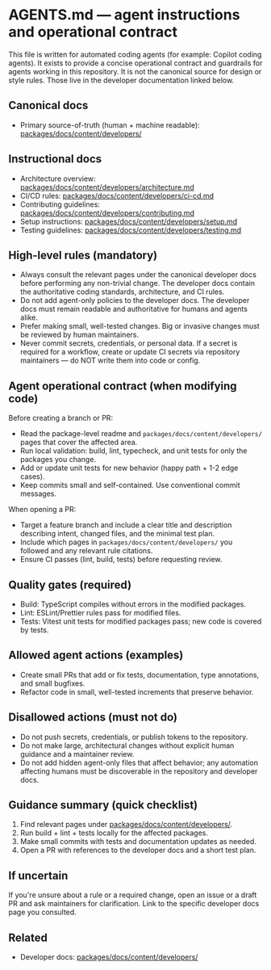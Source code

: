 # AGENTS.md — agent instructions and operational contract

This file is written for automated coding agents (for example: Copilot coding agents). It exists to provide a concise operational contract and guardrails for agents working in this repository. It is not the canonical source for design or style rules. Those live in the developer documentation linked below.

## Canonical docs

- Primary source-of-truth (human + machine readable): [packages/docs/content/developers/](./packages/docs/content/developers/)

## Instructional docs

- Architecture overview: [packages/docs/content/developers/architecture.md](./packages/docs/content/developers/architecture.md)
- CI/CD rules: [packages/docs/content/developers/ci-cd.md](./packages/docs/content/developers/ci-cd.md)
- Contributing guidelines: [packages/docs/content/developers/contributing.md](./packages/docs/content/developers/contributing.md)
- Setup instructions: [packages/docs/content/developers/setup.md](./packages/docs/content/developers/setup.md)
- Testing guidelines: [packages/docs/content/developers/testing.md](./packages/docs/content/developers/testing.md)

## High-level rules (mandatory)

- Always consult the relevant pages under the canonical developer docs before performing any non-trivial change. The developer docs contain the authoritative coding standards, architecture, and CI rules.
- Do not add agent-only policies to the developer docs. The developer docs must remain readable and authoritative for humans and agents alike.
- Prefer making small, well-tested changes. Big or invasive changes must be reviewed by human maintainers.
- Never commit secrets, credentials, or personal data. If a secret is required for a workflow, create or update CI secrets via repository maintainers — do NOT write them into code or config.

## Agent operational contract (when modifying code)

Before creating a branch or PR:

- Read the package-level readme and `packages/docs/content/developers/` pages that cover the affected area.
- Run local validation: build, lint, typecheck, and unit tests for only the packages you change.
- Add or update unit tests for new behavior (happy path + 1-2 edge cases).
- Keep commits small and self-contained. Use conventional commit messages.

When opening a PR:

- Target a feature branch and include a clear title and description describing intent, changed files, and the minimal test plan.
- Include which pages in `packages/docs/content/developers/` you followed and any relevant rule citations.
- Ensure CI passes (lint, build, tests) before requesting review.

## Quality gates (required)

- Build: TypeScript compiles without errors in the modified packages.
- Lint: ESLint/Prettier rules pass for modified files.
- Tests: Vitest unit tests for modified packages pass; new code is covered by tests.

## Allowed agent actions (examples)

- Create small PRs that add or fix tests, documentation, type annotations, and small bugfixes.
- Refactor code in small, well-tested increments that preserve behavior.

## Disallowed actions (must not do)

- Do not push secrets, credentials, or publish tokens to the repository.
- Do not make large, architectural changes without explicit human guidance and a maintainer review.
- Do not add hidden agent-only files that affect behavior; any automation affecting humans must be discoverable in the repository and developer docs.

## Guidance summary (quick checklist)

1. Find relevant pages under [packages/docs/content/developers/](./packages/docs/content/developers/).
2. Run build + lint + tests locally for the affected packages.
3. Make small commits with tests and documentation updates as needed.
4. Open a PR with references to the developer docs and a short test plan.

## If uncertain

If you're unsure about a rule or a required change, open an issue or a draft PR and ask maintainers for clarification. Link to the specific developer docs page you consulted.

## Related

- Developer docs: [packages/docs/content/developers/](./packages/docs/content/developers/)
